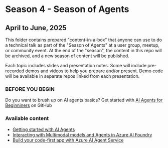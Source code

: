 # Season 4 - Season of Agents

## April to June, 2025

This folder contains prepared "content-in-a-box" that anyone can use to do a technical talk as part of the "Season of Agents" at a user group, meetup, or community event. At the end of the "season", the content in this repo will be archived, and a new season of content will be published.

Each topic includes slides and presentation notes. Some will include pre-recorded demos and videos to help you prepare and/or present. Demo code will be available in separate repos linked from each presentation.

### BEFORE YOU BEGIN

Do you want to brush up on AI agents basics? Get started with [AI Agents for Beginniners](https://github.com/microsoft/ai-agents-for-beginners) on GitHub

### Available content
- [Getting started with AI Agents](./Getting%20started%20with%20AI%20Agents.md)
- [Interacting with Multimodal models and Agents in Azure AI Foundry](./Interacting%20with%20Multimodal%20models%20and%20Agents%20in%20Azure%20AI%20Foundry.md)
- [Build your code-first app with Azure AI Agent Service](./Build%20your%20code-first%20app%20with%20Azure%20AI%20Agent%20Service.md)

<!--### QR Code/Attendee Survey

Whether you use the content provided here directly or adapt to make it your own, please include the provided "Season of AI" QR code slide at the end of your talk. The code links to an attendee survey that helps us better understand how this content is being used so we can keep making more of it in the future!

QR code is available in three formats:

1. [QR code image](SeasonOfAI-AttendeeSurvey-QR.png) (add to your own slide)
2. [Image of QR code slide](SeasonOfAI-AttendeeSurveyQR-Slide.png) (just paste in to your deck)
3. [QR code slide](SeasonOfAI-AttendeeSurveyQR-Slide.pptx) (add to your PowerPoint)-->
